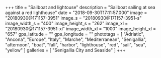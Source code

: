+++
title = "Sailboat and lightouse"
description = "Sailboat sailing at sea against a red lighthouse"
date = "2018-09-30T17:11:57.000"
image = "20180930@171157-3951"
image_s = "20180930@171157-3951-s"
image_width_s = "400"
image_height_s = "262"
image_xl = "20180930@171157-3951-xl"
image_width_xl = "1000"
image_height_xl = "657"
gps_latitude = ""
gps_longitude = ""
phototags = [ "Adriatic", "Ancona", "Europe", "Italy", "Marche", "Mediterranean", "Senigallia", "afternoon", "boat", "fall", "harbor", "lighthouse", "red", "sail", "sea", "yellow" ]
galleries = [ "Senigallia City and Seaside" ]
+++
